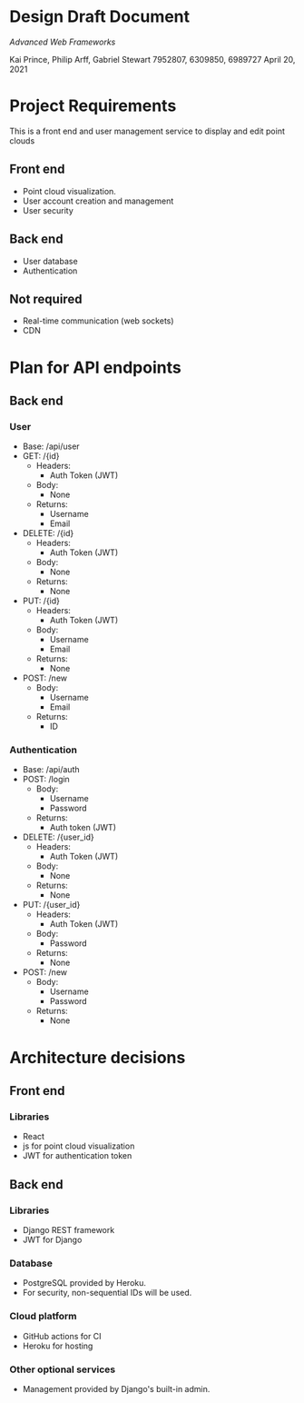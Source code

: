 # Design Draft Document

_Advanced Web Frameworks_

Kai Prince, Philip Arff, Gabriel Stewart
 7952807, 6309850, 6989727
April 20, 2021

# Project Requirements

This is a front end and user management service to display and edit point clouds

## Front end

- Point cloud visualization.
- User account creation and management
- User security

## Back end

- User database
- Authentication

## Not required

- Real-time communication (web sockets)
- CDN

# Plan for API endpoints

## Back end

### User

- Base: /api/user
- GET: /{id}
  - Headers:
    - Auth Token (JWT)
  - Body:
    - None
  - Returns:
    - Username
    - Email
- DELETE: /{id}
  - Headers:
    - Auth Token (JWT)
  - Body:
    - None
  - Returns:
    - None
- PUT: /{id}
  - Headers:
    - Auth Token (JWT)
  - Body:
    - Username
    - Email
  - Returns:
    - None
- POST: /new
  - Body:
    - Username
    - Email
  - Returns:
    - ID

### Authentication

- Base: /api/auth
- POST: /login
  - Body:
    - Username
    - Password
  - Returns:
    - Auth token (JWT)
- DELETE: /{user\_id}
  - Headers:
    - Auth Token (JWT)
  - Body:
    - None
  - Returns:
    - None
- PUT: /{user\_id}
  - Headers:
    - Auth Token (JWT)
  - Body:
    - Password
  - Returns:
    - None
- POST: /new
  - Body:
    - Username
    - Password
  - Returns:
    - None

# Architecture decisions

## Front end

### Libraries

- React
- js for point cloud visualization
- JWT for authentication token

## Back end

### Libraries

- Django REST framework
- JWT for Django

### Database

- PostgreSQL provided by Heroku.
- For security, non-sequential IDs will be used.

### Cloud platform

- GitHub actions for CI
- Heroku for hosting

### Other optional services

- Management provided by Django&#39;s built-in admin.
